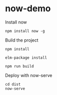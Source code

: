# now-demo
Install now
```
npm install now -g
```

Build the project
```
npm install

elm-package install

npm run build
```

Deploy with now-serve
```
cd dist
now-serve
```
